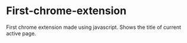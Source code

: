 # First-chrome-extension
First chrome extension made using javascript. Shows the title of current active page.
